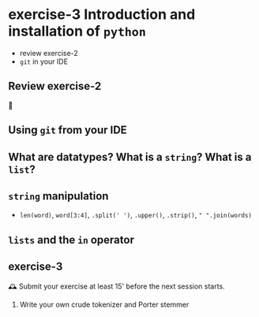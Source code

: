 # exercise-3 Introduction and installation of `python`

* review exercise-2
* `git` in your IDE

## Review exercise-2

👏 



## Using `git` from your IDE



## What are datatypes? What is a `string`? What is a `list`?



## `string` manipulation

* `len(word)`, `word[3:4]`, `.split(' ')`, `.upper()`, `.strip()`, `" ".join(words)`



## `lists` and the `in` operator



## exercise-3

🕰 Submit your exercise at least 15' before the next session starts. 

1. Write your own crude tokenizer and Porter stemmer
